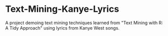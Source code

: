 # Text-Mining-Kanye-Lyrics
A project demoing text mining techniques learned from "Text Mining with R: A Tidy Approach" using lyrics from Kanye West songs.
